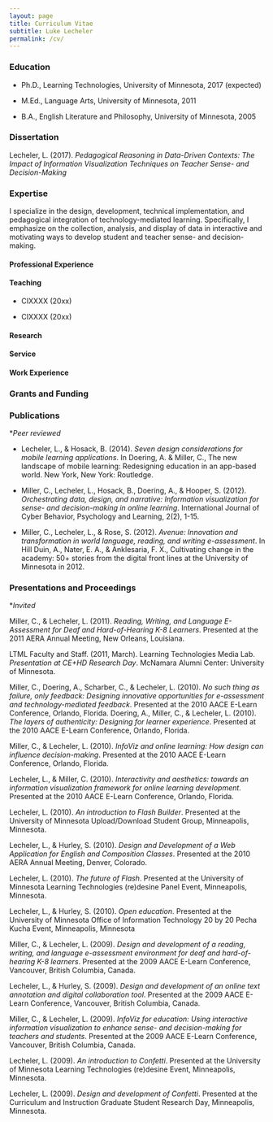 ```yaml
---
layout: page
title: Curriculum Vitae
subtitle: Luke Lecheler
permalink: /cv/
---
```


### Education 

* Ph.D., Learning Technologies, University of Minnesota, 2017 (expected) 

* M.Ed., Language Arts, University of Minnesota, 2011

* B.A., English Literature and Philosophy, University of Minnesota, 2005


### Dissertation

Lecheler, L. (2017). *Pedagogical Reasoning in Data-Driven Contexts: The Impact of Information Visualization Techniques on Teacher Sense- and Decision-Making*

### Expertise

I specialize in the design, development, technical implementation, and pedagogical integration of technology-mediated learning. Specifically, I emphasize on the collection, analysis, and display of data in interactive and motivating ways to develop student and teacher sense- and decision-making.

#### Professional Experience

#### Teaching

* CIXXXX (20xx)

* CIXXXX (20xx)

#### Research

#### Service

#### Work Experience

### Grants and Funding

### Publications

**Peer reviewed*

- Lecheler, L., & Hosack, B. (2014). *Seven design considerations for mobile learning applications*. In Doering, A. & Miller, C., The new landscape of mobile learning: Redesigning education in an app-based world. New York, New York: Routledge.

- Miller, C., Lecheler, L., Hosack, B., Doering, A., & Hooper, S. (2012). *Orchestrating data, design, and narrative: Information visualization for sense- and decision-making in online learning*. International Journal of Cyber Behavior, Psychology and Learning, 2(2), 1-15.

- Miller, C., Lecheler, L., & Rose, S. (2012). *Avenue: Innovation and transformation in world language, reading, and writing e-assessment*. In Hill Duin, A., Nater, E. A., & Anklesaria, F. X., Cultivating change in the academy: 50+ stories from the digital front lines at the University of Minnesota in 2012.


### Presentations and Proceedings

**Invited*

Miller, C., & Lecheler, L. (2011). *Reading, Writing, and Language E-Assessment for Deaf and Hard-of-Hearing K-8 Learners*. Presented at the 2011 AERA Annual Meeting, New Orleans, Louisiana.

LTML Faculty and Staff. (2011, March). Learning Technologies Media Lab. *Presentation at CE+HD Research Day*. McNamara Alumni Center: University of Minnesota.  

Miller, C., Doering, A., Scharber, C., & Lecheler, L. (2010). *No such thing as failure, only feedback: Designing innovative opportunities for e-assessment and technology-mediated feedback*. Presented at the 2010 AACE E-Learn Conference, Orlando, Florida.
Doering, A., Miller, C., & Lecheler, L. (2010). *The layers of authenticity: Designing for learner experience*. Presented at the 2010 AACE E-Learn Conference, Orlando, Florida.

Miller, C., & Lecheler, L. (2010). *InfoViz and online learning: How design can influence decision-making*. Presented at the 2010 AACE E-Learn Conference, Orlando, Florida.

Lecheler, L., & Miller, C. (2010). *Interactivity and aesthetics: towards an information visualization framework for online learning development*. Presented at the 2010 AACE E-Learn Conference, Orlando, Florida.

Lecheler, L. (2010). *An introduction to Flash Builder*. Presented at the University of Minnesota Upload/Download Student Group, Minneapolis, Minnesota. 

Lecheler, L., & Hurley, S. (2010). *Design and Development of a Web Application for English and Composition Classes*. Presented at the 2010 AERA Annual Meeting, Denver, Colorado. 

Lecheler, L. (2010). *The future of Flash*. Presented at the University of Minnesota Learning Technologies (re)desine Panel Event, Minneapolis, Minnesota. 

Lecheler, L., & Hurley, S. (2010). *Open education*. Presented at the University of Minnesota Office of Information Technology 20 by 20 Pecha Kucha Event, Minneapolis, Minnesota

Miller, C., & Lecheler, L. (2009). *Design and development of a reading, writing, and language e-assessment environment for deaf and hard-of-hearing K-8 learners*. Presented at the 2009 AACE E-Learn Conference, Vancouver, British Columbia, Canada. 

Lecheler, L., & Hurley, S. (2009). *Design and development of an online text annotation and digital collaboration tool*. Presented at the 2009 AACE E-Learn Conference, Vancouver, British Columbia, Canada.

Miller, C., & Lecheler, L. (2009). *InfoViz for education: Using interactive information visualization to enhance sense- and decision-making for teachers and students*. Presented at the 2009 AACE E-Learn Conference, Vancouver, British Columbia, Canada.

Lecheler, L. (2009). *An introduction to Confetti*. Presented at the University of Minnesota Learning Technologies (re)desine Event, Minneapolis, Minnesota.

Lecheler, L. (2009). *Design and development of Confetti*. Presented at the Curriculum and Instruction Graduate Student Research Day, Minneapolis, Minnesota.

